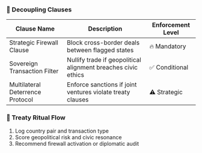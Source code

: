 ### 🚫 Decoupling Clauses
| Clause Name                     | Description                                                   | Enforcement Level |
|--------------------------------|---------------------------------------------------------------|--------------------|
| Strategic Firewall Clause       | Block cross-border deals between flagged states              | 🔥 Mandatory  
| Sovereign Transaction Filter    | Nullify trade if geopolitical alignment breaches civic ethics | ✅ Conditional  
| Multilateral Deterrence Protocol| Enforce sanctions if joint ventures violate treaty clauses    | ⚠️ Strategic  

### 🔄 Treaty Ritual Flow
1. Log country pair and transaction type  
2. Score geopolitical risk and civic resonance  
3. Recommend firewall activation or diplomatic audit
